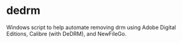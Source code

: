 # dedrm
Windows script to help automate removing drm using Adobe Digital Editions, Calibre (with DeDRM), and NewFileGo.
